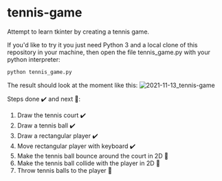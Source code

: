 # tennis-game
Attempt to learn tkinter by creating a tennis game.

If you'd like to try it you just need Python 3 and a local clone of this repository in your machine, then open the file tennis_game.py with your python interpreter:
```python
python tennis_game.py
```
The result should look at the moment like this:
![2021-11-13_tennis-game](https://user-images.githubusercontent.com/1213317/141660747-88b2911a-f1f8-4ead-845a-6fb78b1cb07d.PNG)

Steps done :heavy_check_mark: and next :triangular_flag_on_post::
1. Draw the tennis court :heavy_check_mark:
1. Draw a tennis ball :heavy_check_mark:
1. Draw a rectangular player :heavy_check_mark:
1. Move rectangular player with keyboard :heavy_check_mark:
1. Make the tennis ball bounce around the court in 2D :triangular_flag_on_post:
1. Make the tennis ball collide with the player in 2D :triangular_flag_on_post:
1. Throw tennis balls to the player :triangular_flag_on_post:

